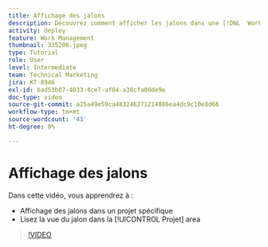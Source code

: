 ```yaml
---
title: Affichage des jalons
description: Découvrez comment afficher les jalons dans une [!DNL  Workfront] et utilisez la vue du jalon dans la [!UICONTROL Projet] zone.
activity: deploy
feature: Work Management
thumbnail: 335206.jpeg
type: Tutorial
role: User
level: Intermediate
team: Technical Marketing
jira: KT-8946
exl-id: bad53b87-4033-4ce7-af04-a38cfa00de9e
doc-type: video
source-git-commit: a25a49e59ca483246271214886ea4dc9c10e8d66
workflow-type: tm+mt
source-wordcount: '43'
ht-degree: 0%

---
```


# Affichage des jalons

Dans cette vidéo, vous apprendrez à :

* Affichage des jalons dans un projet spécifique
* Lisez la vue du jalon dans la [!UICONTROL Projet] area

>[!VIDEO](https://video.tv.adobe.com/v/335206/?quality=12&learn=on)
